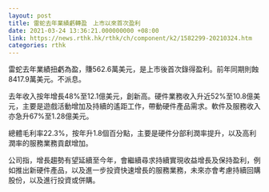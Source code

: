 ```yaml
---
layout: post
title: 雷蛇去年業績虧轉盈　上市以來首次盈利
date: 2021-03-24 13:36:21.000000000 +08:00
link: https://news.rthk.hk/rthk/ch/component/k2/1582299-20210324.htm
categories: rthk
---
```


雷蛇去年業績扭虧為盈，賺562.6萬美元，是上市後首次錄得盈利。前年同期則蝕8417.9萬美元。不派息。

去年收入按年增長48%至12.1億美元，創新高。硬件業務收入升近52%至10.8億美元，主要是遊戲活動增加及持續的遙距工作，帶動硬件產品需求。軟件及服務收入亦急升67%至1.28億美元。

總體毛利率22.3%，按年升1.8個百分點，主要是硬件分部利潤率提升，以及高利潤率的服務業務貢獻增加。

公司指，增長趨勢有望延續至今年，會繼續尋求持續實現收益增長及保持盈利，例如推出新硬件產品，以及進一步投資快速增長的服務業務，未來亦會考慮持續回購股份，以及進行投資或併購。
